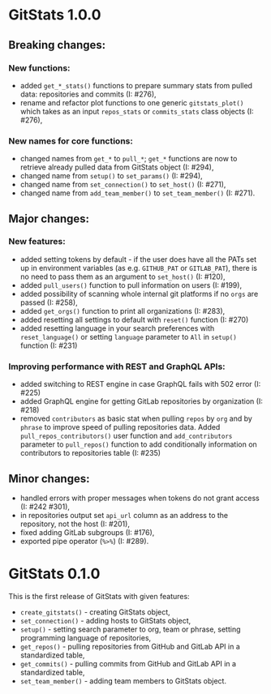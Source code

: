 # GitStats 1.0.0

## Breaking changes:

### New functions:

- added `get_*_stats()` functions to prepare summary stats from pulled data: repositories and commits (I: #276),
- rename and refactor plot functions to one generic `gitstats_plot()` which takes as an input `repos_stats` or `commits_stats` class objects (I: #276),

### New names for core functions:

- changed names from `get_*` to `pull_*`; `get_*` functions are now to retrieve already pulled data from GitStats object (I: #294),
- changed name from `setup()` to `set_params()` (I: #294),
- changed name from `set_connection()` to `set_host()` (I: #271),
- changed name from `add_team_member()` to `set_team_member()` (I: #271).

## Major changes:

### New features:

- added setting tokens by default - if the user does have all the PATs set up in environment variables (as e.g. `GITHUB_PAT` or `GITLAB_PAT`), there is no need to pass them as an argument to `set_host()` (I: #120),
- added `pull_users()` function to pull information on users (I: #199),
- added possibility of scanning whole internal git platforms if no `orgs` are passed (I: #258),
- added `get_orgs()` function to print all organizations (I: #283),
- added resetting all settings to default with `reset()` function (I: #270)
- added resetting language in your search preferences with `reset_language()` or setting `language` parameter to `All` in `setup()` function (I: #231)

### Improving performance with REST and GraphQL APIs:

- added switching to REST engine in case GraphQL fails with 502 error (I: #225)
- added GraphQL engine for getting GitLab repositories by organization (I: #218)
- removed `contributors` as basic stat when pulling `repos` by `org` and by `phrase` to improve speed of pulling repositories data. Added `pull_repos_contributors()` user function and `add_contributors` parameter to `pull_repos()` function to add conditionally information on contributors to repositories table (I: #235)

## Minor changes:

- handled errors with proper messages when tokens do not grant access (I: #242 #301),
- in repositories output set `api_url` column as an address to the repository, not the host (I: #201),
- fixed adding GitLab subgroups (I: #176),
- exported pipe operator (`%>%`) (I: #289).

# GitStats 0.1.0

This is the first release of GitStats with given features:

- `create_gitstats()` - creating GitStats object,
- `set_connection()` - adding hosts to GitStats object,
- `setup()` - setting search parameter to org, team or phrase, setting programming language of repositories,
- `get_repos()` - pulling repositories from GitHub and GitLab API in a standardized table,
- `get_commits()` - pulling commits from GitHub and GitLab API in a standardized table,
- `set_team_member()` - adding team members to GitStats object.
